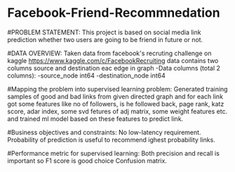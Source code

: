 # Facebook-Friend-Recommnedation

#PROBLEM STATEMENT:
This project is based on social media link prediction whether two users are going to be friend in future or not.

#DATA OVERVIEW:
Taken data from facebook's recruting challenge on kaggle https://www.kaggle.com/c/FacebookRecruiting data contains two columns source and destination eac edge in graph
-Data columns (total 2 columns):
-source_node int64
-destination_node int64

#Mapping the problem into supervised learning problem:
Generated training samples of good and bad links from given directed graph and for each link got some features like no of followers, is he followed back, page rank, katz score, adar index, some svd fetures of adj matrix, some weight features etc. and trained ml model based on these features to predict link.



#Business objectives and constraints:
No low-latency requirement. Probability of prediction is useful to recommend ighest probability links.


#Performance metric for supervised learning:
Both precision and recall is important so F1 score is good choice Confusion matrix.
